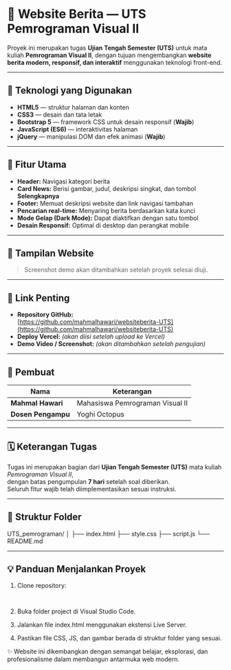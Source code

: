 # 📰 Website Berita — UTS Pemrograman Visual II

Proyek ini merupakan tugas **Ujian Tengah Semester (UTS)** untuk mata kuliah **Pemrograman Visual II**, dengan tujuan mengembangkan **website berita modern, responsif, dan interaktif** menggunakan teknologi front-end.

---

## 🚀 Teknologi yang Digunakan
- **HTML5** — struktur halaman dan konten
- **CSS3** — desain dan tata letak
- **Bootstrap 5** — framework CSS untuk desain responsif (**Wajib**)
- **JavaScript (ES6)** — interaktivitas halaman
- **jQuery** — manipulasi DOM dan efek animasi (**Wajib**)

---

## 🧩 Fitur Utama
- **Header:** Navigasi kategori berita
- **Card News:** Berisi gambar, judul, deskripsi singkat, dan tombol **Selengkapnya**
- **Footer:** Memuat deskripsi website dan link navigasi tambahan
- **Pencarian real-time:** Menyaring berita berdasarkan kata kunci
- **Mode Gelap (Dark Mode):** Dapat diaktifkan dengan satu tombol
- **Desain Responsif:** Optimal di desktop dan perangkat mobile

---

## 📸 Tampilan Website
> Screenshot demo akan ditambahkan setelah proyek selesai diuji.

---

## 🔗 Link Penting
- **Repository GitHub:**  
  [https://github.com/mahmalhawari/websiteberita-UTS](https://github.com/mahmalhawari/websiteberita-UTS)
- **Deploy Vercel:** *(akan diisi setelah upload ke Vercel)*
- **Demo Video / Screenshot:** *(akan ditambahkan setelah pengujian)*

---

## 🧠 Pembuat
| Nama | Keterangan |
|------|-------------|
| **Mahmal Hawari** | Mahasiswa Pemrograman Visual II |
| **Dosen Pengampu** | Yoghi Octopus |

---

## 🗓️ Keterangan Tugas
Tugas ini merupakan bagian dari **Ujian Tengah Semester (UTS)** mata kuliah *Pemrograman Visual II*,  
dengan batas pengumpulan **7 hari** setelah soal diberikan.  
Seluruh fitur wajib telah diimplementasikan sesuai instruksi.

---

## 📂 Struktur Folder
UTS_pemrograman/
│
├── index.html
├── style.css
├── script.js
└── README.md


---

## 💡 Panduan Menjalankan Proyek
1. Clone repository:
   ```bash git clone https://github.com/mahmalhawari/websiteberita-UTS.git
 
2. Buka folder project di Visual Studio Code.

3. Jalankan file index.html menggunakan ekstensi Live Server.

4. Pastikan file CSS, JS, dan gambar berada di struktur folder yang sesuai.

✨ Website ini dikembangkan dengan semangat belajar, eksplorasi, dan profesionalisme dalam membangun antarmuka web modern.

